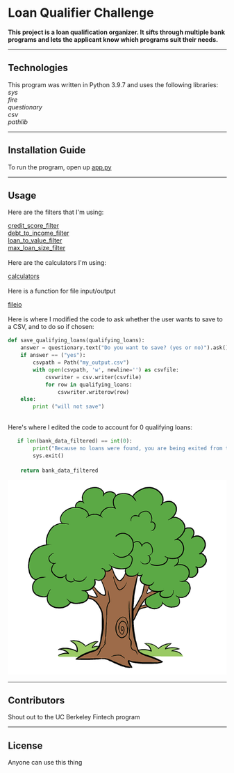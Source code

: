 # Loan Qualifier Challenge
**This project is a loan qualification organizer. It sifts through multiple bank programs and lets the applicant know which programs suit their needs.**


---

## Technologies

This program was written in Python 3.9.7 and uses the following libraries:<br />
*sys*<br />
*fire*<br />
*questionary*<br />
*csv*<br />
*pathlib*<br />


---

## Installation Guide

To run the program, open up [app.py](app.py)


---

## Usage

Here are the filters that I'm using:<br />

[credit_score_filter](qualifier/filters/credit_score.py)<br />
[debt_to_income_filter](qualifier/filters/debt_to_income.py)<br />
[loan_to_value_filter](qualifier/filters/loan_to_value.py)<br />
[max_loan_size_filter](qualifier/filters/max_loan_size.py)<br />
<br />
Here are the calculators I'm using: <br />

[calculators](qualifier/utils/calculators.py)<br />
<br />
Here is a function for file input/output <br />

[fileio](qualifier/utils/fileio.py)<br />
<br />
Here is where I modified the code to ask whether the user wants to save to a CSV, and to do so if chosen:<br />


```python
def save_qualifying_loans(qualifying_loans):
    answer = questionary.text("Do you want to save? (yes or no)").ask()
    if answer == ("yes"):
        csvpath = Path("my_output.csv")
        with open(csvpath, 'w', newline='') as csvfile:
            csvwriter = csv.writer(csvfile)
            for row in qualifying_loans:
                csvwriter.writerow(row)
    else:
        print ("will not save")
```
<br />
Here's where I edited the code to account for 0 qualifying loans: <br />

```python
   if len(bank_data_filtered) == int(0):
        print("Because no loans were found, you are being exited from the program.")
        sys.exit()
 
    return bank_data_filtered
```

![picture of a tree](tree_picture.png)

---

## Contributors

Shout out to the UC Berkeley Fintech program

---

## License

Anyone can use this thing
